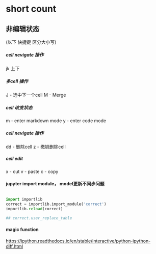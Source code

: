 # short count


## 非编辑状态


(以下 快捷键 区分大小写)

##### cell nevigate 操作
jk 上下

##### 多cell 操作
J   -   选中下一个cell
M   -   Merge

##### cell 改变状态
m   -   enter markdown mode
y   -   enter code mode

##### cell nevigate 操作
dd  -   删除cell
z   -   撤销删除cell


##### cell edit
x   -   cut
v   -   paste
c   -   copy


#### jupyter import module， model更新不同步问题

```py

import importlib
correct = importlib.import_module('correct') 
importlib.reload(correct)

## correct.user_replace_table

```


#### magic function

https://ipython.readthedocs.io/en/stable/interactive/python-ipython-diff.html